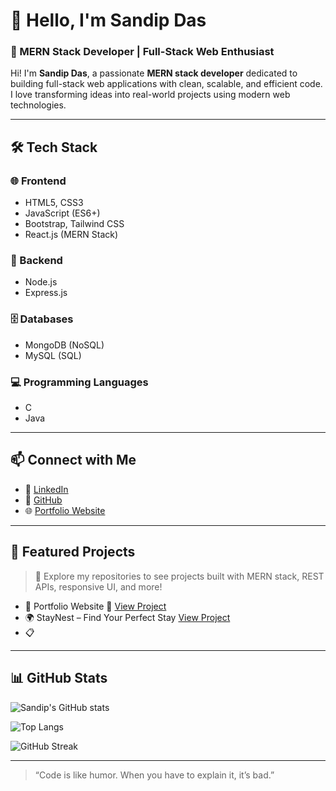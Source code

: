 # 👋 Hello, I'm Sandip Das

### 🚀 MERN Stack Developer | Full-Stack Web Enthusiast

Hi! I'm **Sandip Das**, a passionate **MERN stack developer** dedicated to building full-stack web applications with clean, scalable, and efficient code. I love transforming ideas into real-world projects using modern web technologies.

---

## 🛠️ Tech Stack

### 🌐 Frontend
- HTML5, CSS3  
- JavaScript (ES6+)  
- Bootstrap, Tailwind CSS  
- React.js (MERN Stack)

### 🔧 Backend
- Node.js  
- Express.js  

### 🗄️ Databases
- MongoDB (NoSQL)  
- MySQL (SQL)

### 💻 Programming Languages
- C  
- Java  

---

## 📫 Connect with Me

- 💼 [LinkedIn](https://www.linkedin.com/in/codewithsandip) 
- 🐙 [GitHub](https://github.com/Codewith-Sandip)  
- 🌐 [Portfolio Website]( https://sandipdas.netlify.app) 

---

## 📂 Featured Projects

> 🔨 Explore my repositories to see projects built with MERN stack, REST APIs, responsive UI, and more!

- 🚧 Portfolio Website 🚀 [View Project](https://github.com/Codewith-Sandip/Portfolio.git) 
- 🌍 StayNest – Find Your Perfect Stay [View Project](https://github.com/Codewith-Sandip/Staynest.git) 
- 📋 

---

## 📊 GitHub Stats

![Sandip's GitHub stats](https://github-readme-stats.vercel.app/api?username=Codewith-Sandip&show_icons=true&theme=radical)

![Top Langs](https://github-readme-stats.vercel.app/api/top-langs/?username=Codewith-Sandip&layout=compact&theme=radical)

![GitHub Streak](https://streak-stats.demolab.com/?user=Codewith-Sandip&theme=dark)

---

> “Code is like humor. When you have to explain it, it’s bad.”

